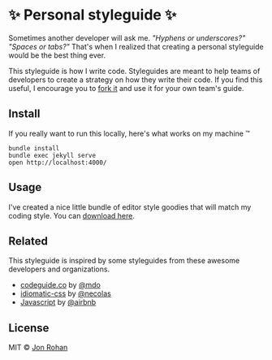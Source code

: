 # :sparkles: Personal styleguide :sparkles:

Sometimes another developer will ask me. *"Hyphens or underscores?"* *"Spaces or tabs?"* That's when I realized that creating a personal styleguide would be the best thing ever.

This styleguide is how I write code. Styleguides are meant to help teams of developers to create a strategy on how they write their code. If you find this useful, I encourage you to [fork it](https://github.com/jonrohan/styleguide) and use it for your own team's guide.

## Install

If you really want to run this locally, here's what works on my machine &trade;

```
bundle install
bundle exec jekyll serve
open http://localhost:4000/
```

## Usage

I've created a nice little bundle of editor style goodies that will match my coding style. You can [download here](https://github.com/jonrohan/styleguide/releases/download/v0.0.1/config.zip).

## Related

This styleguide is inspired by some styleguides from these awesome developers and organizations.

* [codeguide.co](http://codeguide.co/) by [@mdo](https://github.com/mdo)
* [idiomatic-css](https://github.com/necolas/idiomatic-css) by [@necolas](https://github.com/necolas)
* [Javascript](https://github.com/airbnb/javascript) by [@airbnb](https://github.com/airbnb)

## License

MIT &copy; [Jon Rohan](http://jonrohan.codes/)
